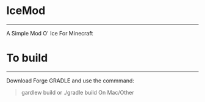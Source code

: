 # IceMod
---------------------
A Simple Mod O' Ice For Minecraft

# To build
-------------------------
Download Forge GRADLE and use the commmand:
>gardlew build
or
>./gradle build
On Mac/Other
